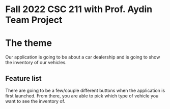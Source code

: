 # Fall 2022 CSC 211 with Prof. Aydin Team Project 

# The theme

Our application is going to be about a car dealership and is going to show the inventory of our vehicles.


## Feature list

There are going to be a few/couple different buttons when the application is first launched.  From there, you are able to pick which type of vehicle you want
to see the inventory of.  




